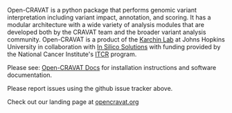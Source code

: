 Open-CRAVAT is a python package that performs genomic variant interpretation including variant impact, annotation, and scoring.  It has a modular architecture with a wide variety of analysis modules that are developed both by the CRAVAT team and the broader variant analysis community. Open-CRAVAT is a product of the [Karchin Lab](http://karchinlab.org/) at Johns Hopkins University in collaboration with [In Silico Solutions](http://insilico.us.com) with funding provided by the National Cancer Institute's [ITCR](https://itcr.cancer.gov/) program.

Please see: [Open-CRAVAT Docs](https://open-cravat.readthedocs.io/en/latest/index.html) for installation instructions and software documentation.

Please report issues using the github issue tracker above.

Check out our landing page at [opencravat.org](https://opencravat.org)
